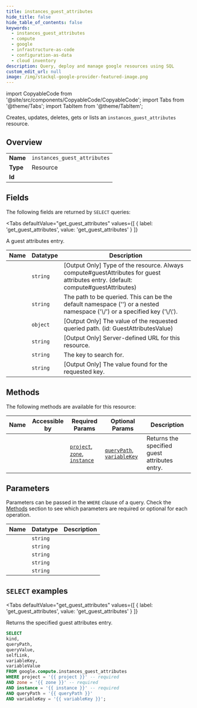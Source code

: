 ```yaml
--- 
title: instances_guest_attributes
hide_title: false
hide_table_of_contents: false
keywords:
  - instances_guest_attributes
  - compute
  - google
  - infrastructure-as-code
  - configuration-as-data
  - cloud inventory
description: Query, deploy and manage google resources using SQL
custom_edit_url: null
image: /img/stackql-google-provider-featured-image.png
---
```


import CopyableCode from '@site/src/components/CopyableCode/CopyableCode';
import Tabs from '@theme/Tabs';
import TabItem from '@theme/TabItem';

Creates, updates, deletes, gets or lists an <code>instances_guest_attributes</code> resource.

## Overview
<table><tbody>
<tr><td><b>Name</b></td><td><code>instances_guest_attributes</code></td></tr>
<tr><td><b>Type</b></td><td>Resource</td></tr>
<tr><td><b>Id</b></td><td><CopyableCode code="google.compute.instances_guest_attributes" /></td></tr>
</tbody></table>

## Fields

The following fields are returned by `SELECT` queries:

<Tabs
    defaultValue="get_guest_attributes"
    values={[
        { label: 'get_guest_attributes', value: 'get_guest_attributes' }
    ]}
>
<TabItem value="get_guest_attributes">

A guest attributes entry.

<table>
<thead>
    <tr>
    <th>Name</th>
    <th>Datatype</th>
    <th>Description</th>
    </tr>
</thead>
<tbody>
<tr>
    <td><CopyableCode code="kind" /></td>
    <td><code>string</code></td>
    <td>[Output Only] Type of the resource. Always compute#guestAttributes for guest attributes entry. (default: compute#guestAttributes)</td>
</tr>
<tr>
    <td><CopyableCode code="queryPath" /></td>
    <td><code>string</code></td>
    <td>The path to be queried. This can be the default namespace ('') or a nested namespace ('\/') or a specified key ('\/\').</td>
</tr>
<tr>
    <td><CopyableCode code="queryValue" /></td>
    <td><code>object</code></td>
    <td>[Output Only] The value of the requested queried path. (id: GuestAttributesValue)</td>
</tr>
<tr>
    <td><CopyableCode code="selfLink" /></td>
    <td><code>string</code></td>
    <td>[Output Only] Server-defined URL for this resource.</td>
</tr>
<tr>
    <td><CopyableCode code="variableKey" /></td>
    <td><code>string</code></td>
    <td>The key to search for.</td>
</tr>
<tr>
    <td><CopyableCode code="variableValue" /></td>
    <td><code>string</code></td>
    <td>[Output Only] The value found for the requested key.</td>
</tr>
</tbody>
</table>
</TabItem>
</Tabs>

## Methods

The following methods are available for this resource:

<table>
<thead>
    <tr>
    <th>Name</th>
    <th>Accessible by</th>
    <th>Required Params</th>
    <th>Optional Params</th>
    <th>Description</th>
    </tr>
</thead>
<tbody>
<tr>
    <td><a href="#get_guest_attributes"><CopyableCode code="get_guest_attributes" /></a></td>
    <td><CopyableCode code="select" /></td>
    <td><a href="#parameter-project"><code>project</code></a>, <a href="#parameter-zone"><code>zone</code></a>, <a href="#parameter-instance"><code>instance</code></a></td>
    <td><a href="#parameter-queryPath"><code>queryPath</code></a>, <a href="#parameter-variableKey"><code>variableKey</code></a></td>
    <td>Returns the specified guest attributes entry.</td>
</tr>
</tbody>
</table>

## Parameters

Parameters can be passed in the `WHERE` clause of a query. Check the [Methods](#methods) section to see which parameters are required or optional for each operation.

<table>
<thead>
    <tr>
    <th>Name</th>
    <th>Datatype</th>
    <th>Description</th>
    </tr>
</thead>
<tbody>
<tr id="parameter-instance">
    <td><CopyableCode code="instance" /></td>
    <td><code>string</code></td>
    <td></td>
</tr>
<tr id="parameter-project">
    <td><CopyableCode code="project" /></td>
    <td><code>string</code></td>
    <td></td>
</tr>
<tr id="parameter-zone">
    <td><CopyableCode code="zone" /></td>
    <td><code>string</code></td>
    <td></td>
</tr>
<tr id="parameter-queryPath">
    <td><CopyableCode code="queryPath" /></td>
    <td><code>string</code></td>
    <td></td>
</tr>
<tr id="parameter-variableKey">
    <td><CopyableCode code="variableKey" /></td>
    <td><code>string</code></td>
    <td></td>
</tr>
</tbody>
</table>

## `SELECT` examples

<Tabs
    defaultValue="get_guest_attributes"
    values={[
        { label: 'get_guest_attributes', value: 'get_guest_attributes' }
    ]}
>
<TabItem value="get_guest_attributes">

Returns the specified guest attributes entry.

```sql
SELECT
kind,
queryPath,
queryValue,
selfLink,
variableKey,
variableValue
FROM google.compute.instances_guest_attributes
WHERE project = '{{ project }}' -- required
AND zone = '{{ zone }}' -- required
AND instance = '{{ instance }}' -- required
AND queryPath = '{{ queryPath }}'
AND variableKey = '{{ variableKey }}';
```
</TabItem>
</Tabs>
